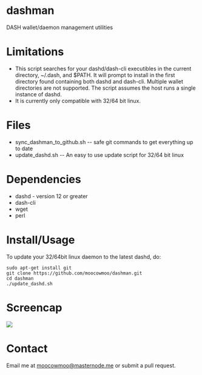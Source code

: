 # dashman

DASH wallet/daemon management utilities

# Limitations

* This script searches for your dashd/dash-cli executibles in the current
directory, ~/.dash, and $PATH.  It will prompt to install in the first
directory found containing both dashd and dash-cli.  Multiple wallet
directories are not supported. The script assumes the host runs a single
instance of dashd.
* It is currently only compatible with 32/64 bit linux.

# Files

* sync_dashman_to_github.sh -- safe git commands to get everything up to date
* update_dashd.sh -- An easy to use update script for 32/64 bit linux

# Dependencies

* dashd - version 12 or greater
* dash-cli
* wget
* perl

# Install/Usage

To update your 32/64bit linux daemon to the latest dashd, do:

    sudo apt-get install git
    git clone https://github.com/moocowmoo/dashman.git
    cd dashman
    ./update_dashd.sh

# Screencap

<img src="https://masternode.me/downloads/dashman-screencap.png?_=1">

# Contact

Email me at moocowmoo@masternode.me or submit a pull request.
